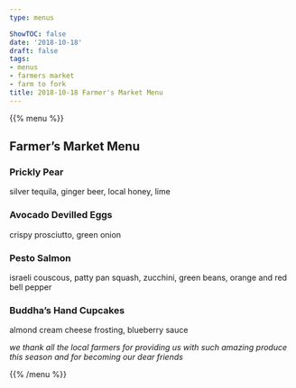 ```yaml
---
type: menus

ShowTOC: false
date: '2018-10-18'
draft: false
tags:
- menus
- farmers market
- farm to fork
title: 2018-10-18 Farmer's Market Menu
---
```


{{% menu %}}

## Farmer’s Market Menu

### Prickly Pear

silver tequila, ginger beer, local honey, lime

### Avocado Devilled Eggs

crispy prosciutto, green onion

### Pesto Salmon

israeli couscous, patty pan squash, zucchini,
green beans, orange and red bell pepper

### Buddha’s Hand Cupcakes

almond cream cheese frosting, blueberry sauce


*we thank all the local farmers for providing us with such amazing*
*produce this season and for becoming our dear friends*

{{% /menu %}}
